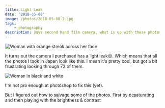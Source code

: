 ```yaml
---
title: Light Leak
date: '2018-05-08'
image: /photos/2018-05-08-2.jpg
tags: 
    - photography
description: Buys second hand film camera, what is up with these photos.
---
```


![Woman with orange streak across her face](/photos/2018-05-08-1.jpg)

It turns out the camera I purchased has a light leak😔. Which means that all the photos I took in Japan look like this. I mean it's pretty cool, but got a bit frustrating looking through 72 of them.

![Woman in black and white](/photos/2018-05-08-2.jpg)

I'm not pro enough at photoshop to fix this (yet). 

But I figured out how to salvage some of the photos. First by desaturating and then playing with the brightness & contrast